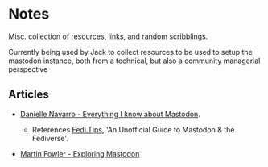# Notes

Misc. collection of resources, links, and random scribblings.

Currently being used by Jack to collect resources to be used to setup the mastodon instance, both from a technical, but also a community managerial perspective

## Articles

- [Danielle Navarro - Everything I know about Mastodon](https://blog.djnavarro.net/posts/2022-11-03_what-i-know-about-mastodon/).
  - References [Fedi.Tips](https://fedi.tips/), 'An Unofficial Guide to Mastodon & the Fediverse'.

- [Martin Fowler - Exploring Mastodon](https://martinfowler.com/articles/exploring-mastodon.html)
